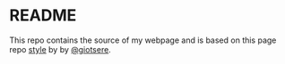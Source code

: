 # README

This repo contains the source of my webpage and is based on
this page repo [style](https://github.com/giotsere/minimalist-portfolio) by
by [@giotsere](https://github.com/giotsere).